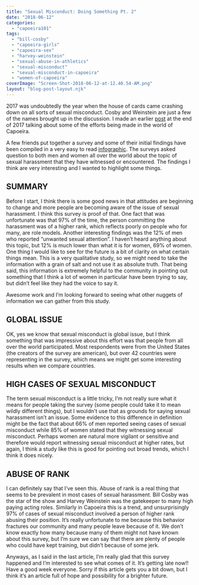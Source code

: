```yaml
---
title: "Sexual Misconduct: Doing Something Pt. 2"
date: "2018-06-12"
categories: 
  - "capoeira101"
tags: 
  - "bill-cosby"
  - "capoeira-girls"
  - "capoeira-sex"
  - "harvey-weinstein"
  - "sexual-abuse-in-athletics"
  - "sexual-misconduct"
  - "sexual-misconduct-in-capoeira"
  - "women-of-capoeira"
coverImage: "Screen-Shot-2018-06-12-at-12.40.54-AM.png"
layout: "blog-post-layout.njk"
---
```


2017 was undoubtedly the year when the house of cards came crashing down on all sorts of sexual misconduct. Cosby and Weinstein are just a few of the names brought up in the discussion. I made an earlier [post](https://dendearts.com/sexual-misconduct/) at the end of 2017 talking about some of the efforts being made in the world of Capoeira.

A few friends put together a survey and some of their initial findings have been compiled in a very easy to read [infographic](https://arodaunida.wordpress.com/). The surveys asked question to both men and women all over the world about the topic of sexual harassment that they have witnessed or encountered. The findings I think are very interesting and I wanted to highlight some things.

## SUMMARY

Before I start, I think there is some good news in that attitudes are beginning to change and more people are becoming aware of the issue of sexual harassment. I think this survey is proof of that. One fact that was unfortunate was that 97% of the time, the person committing the harassment was of a higher rank, which reflects poorly on people who for many, are role models. Another interesting findings was the 12% of men who reported “unwanted sexual attention”. I haven’t heard anything about this topic, but 12% is much lower than what it is for women, 69% of women. One thing I would like to see for the future is a bit of clarity on what certain things mean. This is a very qualitative study, so we might need to take the information with a grain of salt and not use it as absolute truth. That being said, this information is extremely helpful to the community in pointing out something that I think a lot of women in particular have been trying to say, but didn’t feel like they had the voice to say it.

Awesome work and I’m looking forward to seeing what other nuggets of information we can gather from this study.

## GLOBAL ISSUE

OK, yes we know that sexual misconduct is global issue, but I think something that was impressive about this effort was that people from all over the world participated. Most respondents were from the United States (the creators of the survey are american), but over 42 countries were representing in the survey, which means we might get some interesting results when we compare countries.

## HIGH CASES OF SEXUAL MISCONDUCT

The term sexual misconduct is a little tricky, I’m not really sure what it means for people taking the survey (some people could take it to mean wildly different things), but I wouldn't use that as grounds for saying sexual harassment isn’t an issue. Some evidence to this difference in definition might be the fact that about 66% of men reported seeing cases of sexual misconduct while 85% of women stated that they witnessing sexual misconduct. Perhaps women are natural more vigilant or sensitive and therefore would report witnessing sexual misconduct at higher rates, but again, I think a study like this is good for pointing out broad trends, which I think it does nicely.

## ABUSE OF RANK

I can definitely say that I’ve seen this. Abuse of rank is a real thing that seems to be prevalent in most cases of sexual harassment. Bill Cosby was the star of the show and Harvey Weinstein was the gatekeeper to many high paying acting roles. Similarly in Capoeira this is a trend, and unsurprisingly 97% of cases of sexual misconduct involved a person of higher rank abusing their position. It’s really unfortunate to me because this behavior fractures our community and many people leave because of it. We don’t know exactly how many because many of them might not have known about this survey, but I’m sure we can say that there are plenty of people who could have kept training, but didn’t because of some jerk.

Anyways, as I said in the last article, I’m really glad that this survey happened and I’m interested to see what comes of it. It’s getting late now!! Have a good week everyone. Sorry if this article gets you a bit down, but I think it’s an article full of hope and possibility for a brighter future.

